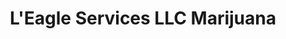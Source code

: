 ---
title: "L'Eagle Services LLC Marijuana"
url: /denver/leagle-services-llc-marijuana/
shop: cannabis
---
